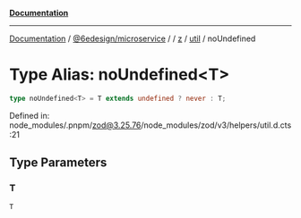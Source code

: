[**Documentation**](../../../../../../../README.md)

***

[Documentation](../../../../../../../README.md) / [@6edesign/microservice](../../../../../README.md) / [](../../../../../README.md) / [z](../../../README.md) / [util](../README.md) / noUndefined

# Type Alias: noUndefined&lt;T&gt;

```ts
type noUndefined<T> = T extends undefined ? never : T;
```

Defined in: node\_modules/.pnpm/zod@3.25.76/node\_modules/zod/v3/helpers/util.d.cts:21

## Type Parameters

### T

`T`
